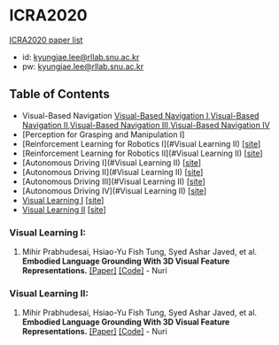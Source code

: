# ICRA2020
[ICRA2020 paper list](https://ras.papercept.net/conferences/conferences/ICRA20/proceedings/ICRA20_ProgramAtAGlanceMedia.html)

- id: kyungjae.lee@rllab.snu.ac.kr
- pw: kyungjae.lee@rllab.snu.ac.kr

## Table of Contents
  - Visual-Based Navigation [Visual-Based Navigation I](https://ras.papercept.net/conferences/conferences/ICRA20/proceedings/ICRA20_ContentListMedia_1.html#moa16),[Visual-Based Navigation II](https://ras.papercept.net/conferences/conferences/ICRA20/proceedings/ICRA20_ContentListMedia_1.html#mob16),[Visual-Based Navigation III](https://ras.papercept.net/conferences/conferences/ICRA20/proceedings/ICRA20_ContentListMedia_1.html#moc16),[Visual-Based Navigation IV](https://ras.papercept.net/conferences/conferences/ICRA20/proceedings/ICRA20_ContentListMedia_1.html#mod16)
  - [Perception for Grasping and Manipulation I]
  - [Reinforcement Learning for Robotics I](#Visual Learning II)  \[[site](https://ras.papercept.net/conferences/conferences/ICRA20/proceedings/ICRA20_ContentListMedia_2.html#tud06)\]
  - [Reinforcement Learning for Robotics II](#Visual Learning II)  \[[site](https://ras.papercept.net/conferences/conferences/ICRA20/proceedings/ICRA20_ContentListMedia_3.html#wed06)\]
  - [Autonomous Driving I](#Visual Learning II)  \[[site](https://ras.papercept.net/conferences/conferences/ICRA20/proceedings/ICRA20_ContentListMedia_1.html#moa06)\]
  - [Autonomous Driving II](#Visual Learning II)  \[[site](https://ras.papercept.net/conferences/conferences/ICRA20/proceedings/ICRA20_ContentListMedia_1.html#mob06)\]
  - [Autonomous Driving III](#Visual Learning II)  \[[site](https://ras.papercept.net/conferences/conferences/ICRA20/proceedings/ICRA20_ContentListMedia_1.html#moc06)\]
  - [Autonomous Driving IV](#Visual Learning II)  \[[site](https://ras.papercept.net/conferences/conferences/ICRA20/proceedings/ICRA20_ContentListMedia_1.html#mod06)\]
  - [Visual Learning I](#Visual-Learning-I)  \[[site](https://ras.papercept.net/conferences/conferences/ICRA20/proceedings/ICRA20_ContentListMedia_2.html#tua16)\]
  - [Visual Learning II](#Visual-Learning-II)  \[[site](https://ras.papercept.net/conferences/conferences/ICRA20/proceedings/ICRA20_ContentListMedia_2.html#tub16)\]

### Visual Learning I:
1. Mihir Prabhudesai, Hsiao-Yu Fish Tung, Syed Ashar Javed, et al. **Embodied Language Grounding With 3D Visual Feature Representations.** [[Paper]](https://arxiv.org/pdf/1910.01210.pdf) [[Code]]() - Nuri
### Visual Learning II:
1. Mihir Prabhudesai, Hsiao-Yu Fish Tung, Syed Ashar Javed, et al. **Embodied Language Grounding With 3D Visual Feature Representations.** [[Paper]](https://arxiv.org/pdf/1910.01210.pdf) [[Code]]() - Nuri
